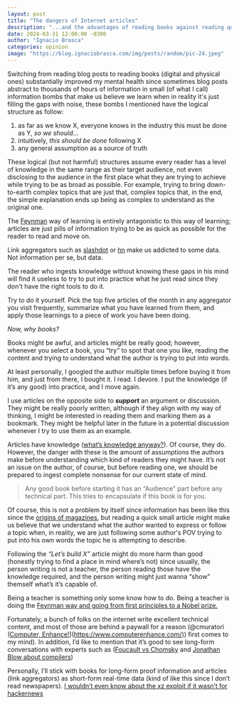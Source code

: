 ```yaml
---
layout: post
title: "The dangers of Internet articles"
description: "...and the advantages of reading books against reading quick forms of information"
date: 2024-03-31 12:00:00 -0300
author: "Ignacio Brasca"
categories: opinion
image: "https://blog.ignaciobrasca.com/img/posts/random/pic-24.jpeg"
---
```


Switching from reading blog posts to reading books (digital and physical ones) substantially improved my mental health since sometimes blog posts abstract to thousands of hours of information in small (of what I call) information bombs that make us believe we learn when in reality it's just filling the gaps with noise, these bombs I mentioned have the logical structure as follow: 

1. as far as we know X, everyone knows in the industry this must be done as Y, *so we should*…
2. intuitively, *this should be done* following X
3. any general assumption as a source of truth

These logical (but not harmful) structures assume every reader has a level of knowledge in the same range as their target audience, not even disclosing to the audience in the first place what they are trying to achieve while trying to be as broad as possible. For example, trying to bring down-to-earth complex topics that are just that, complex topics that, in the end, the simple explanation ends up being as complex to understand as the original one.

The [Feynman](https://www.feynmanlectures.caltech.edu/I_22.html) way of learning is entirely antagonistic to this way of learning; articles are just pills of information trying to be as quick as possible for the reader to read and move on.

Link aggregators such as [slashdot](https://slashdot.org/) or [hn](https://news.ycombinator.com/) make us addicted to some data. Not information per se, but data.

The reader who ingests knowledge without knowing these gaps in his mind will find it useless to try to put into practice what he just read since they don't have the right tools to do it. 

Try to do it yourself. Pick the top five articles of the month in any aggregator you visit frequently, summarize what you have learned from them, and apply those learnings to a piece of work you have been doing.

*Now, why books?*

Books might be awful, and articles might be really good; however, whenever you select a book, you “try” to spot that one you like, reading the content and trying to understand what the author is trying to put into words. 

At least personally, I googled the author multiple times before buying it from him, and just from there, I bought it. I read. I devore. I put the knowledge (if it’s any good) into practice, and I move again.

I use articles on the opposite side to *__support__* an argument or discussion. They might be really poorly written, although if they align with my way of thinking, I might be interested in reading them and marking them as a bookmark. They might be helpful later in the future in a potential discussion whenever I try to use them as an example.

Articles have knowledge ([what’s knowledge anyway?](https://journals.sagepub.com/doi/10.3102/0013189X015002004)). Of course, they do. However, the danger with these is the amount of assumptions the authors make before understanding which kind of readers they might have. It’s not an issue on the author, of course, but before reading one, we should be prepared to ingest complete nonsense for our current state of mind.

> Any good book before starting it has an “Audience” part before any technical part. This tries to encapsulate if this book is for you.

Of course, this is not a problem by itself since information has been like this since the [origins of magazines](https://en.wikipedia.org/wiki/Magazine), but reading a quick small article might make us believe that we understand what the author wanted to express or follow a topic when, in reality, we are just following some author's POV trying to put into his own words the topic he is attempting to describe.

Following the *“Let’s build X”* article might do more harm than good (honestly trying to find a place in mind where’s not) since usually, the person writing is not a teacher, the person reading those have the knowledge required, and the person writing might just wanna “show” themself what’s it’s capable of.

Being a teacher is something only some know how to do. Being a teacher is doing the [Feynman way and going from first principles to a Nobel prize.](https://www.asc.ohio-state.edu/kilcup.1/262/feynman.html)

Fortunately, a bunch of folks on the internet write excellent technical content, and most of those are behind a paywall for a reason (@cmuratori ([Computer, Enhance!](https://www.computerenhance.com/)](https://www.computerenhance.com/)) first comes to my mind). In addition, I’d like to mention that it’s good to see long-form conversations with experts such as ([Foucault vs Chomsky](https://www.youtube.com/watch?v=xpVQ3l5P0A4&t=424s&pp=ygUbZm91Y2F1bHQgYW5kIGNob21za3kgZGViYXRl) and [Jonathan Blow about compilers](https://www.youtube.com/watch?v=MnctEW1oL-E&list=PPSV))

Personally, I’ll stick with books for long-form proof information and articles (link aggregators) as short-form real-time data (kind of like this since I don’t read newspapers). [I wouldn’t even know about the xz exploit if it wasn’t for hackernews](https://www.openwall.com/lists/oss-security/2024/03/29/4)